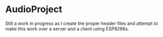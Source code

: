 # AudioProject

Still a work in progress as I create the proper header files and attempt to make this work over a server and a client using ESP8266s.

